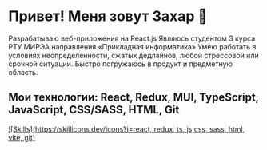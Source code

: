 # Привет! Меня зовут Захар 👋  

Разрабатываю веб-приложения на React.js 
Являюсь студентом 3 курса РТУ МИРЭА направления «Прикладная информатика»
Умею работать в условиях неопределенности, сжатых дедлайнов, любой стрессовой  или срочной ситуации. Быстро погружаюсь в продукт и предметную область.

## **Мои технологии:** React, Redux, MUI, TypeScript, JavaScript, CSS/SASS, HTML, Git

[![Skills](https://skillicons.dev/icons?i=react, redux, ts, js,css, sass, html, vite, git)](https://skillicons.dev)
  

